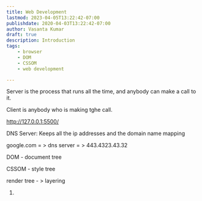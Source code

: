 ```yaml
---
title: Web Development 
lastmod: 2023-04-05T13:22:42-07:00
publishdate: 2020-04-03T13:22:42-07:00
author: Vasanta Kumar
draft: true
description: Introduction
tags: 
    - browser
    - DOM
    - CSSOM
    - web development

---
```




Server is the process that runs all the time, and anybody can make a call to it. 

Client is anybody who is making tghe call.

http://127.0.0.1:5500/


DNS Server: Keeps all the ip addresses and the domain name mapping


google.com = > dns server = > 443.4323.43.32


DOM - document tree

CSSOM - style tree


render tree - > layering 

1. 

`   `